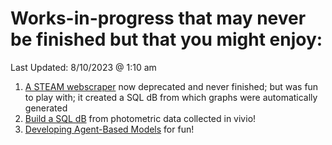 # Works-in-progress that may never be finished but that you might enjoy:
Last Updated: 8/10/2023 @ 1:10 am

1. [A STEAM webscraper](https://github.com/drcwadaniels/steamraces) now deprecated and never finished; but was fun to play with; it created a SQL dB from which graphs were automatically generated 
2. [Build a SQL dB](https://github.com/drcwadaniels/TDTPhotometrySQLdbBuilder) from photometric data collected in vivio!
3. [Developing Agent-Based Models](https://github.com/drcwadaniels/ABMsForFun) for fun! 



